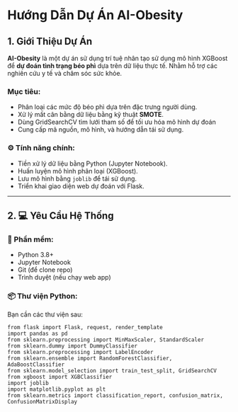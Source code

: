 # Hướng Dẫn Dự Án AI-Obesity

## 1. Giới Thiệu Dự Án

**AI-Obesity** là một dự án sử dụng trí tuệ nhân tạo sử dụng mô hình XGBoost để **dự đoán tình trạng béo phì** dựa trên dữ liệu thực tế. Nhằm hỗ trợ các nghiên cứu y tế và chăm sóc sức khỏe.

### Mục tiêu:
- Phân loại các mức độ béo phì dựa trên đặc trưng người dùng.
- Xử lý mất cân bằng dữ liệu bằng kỹ thuật **SMOTE**.
- Dùng GridSearchCV tìm lưới tham số để tối ưu hóa mô hình dự đoán
- Cung cấp mã nguồn, mô hình, và hướng dẫn tái sử dụng.

### ⚙️ Tính năng chính:
- Tiền xử lý dữ liệu bằng Python (Jupyter Notebook).
- Huấn luyện mô hình phân loại (XGBoost).
- Lưu mô hình bằng `joblib` để tái sử dụng.
- Triển khai giao diện web dự đoán với Flask.

---

## 2. 💻 Yêu Cầu Hệ Thống

### 🧩 Phần mềm:
- Python 3.8+
- Jupyter Notebook
- Git (để clone repo)
- Trình duyệt (nếu chạy web app)

### 📦 Thư viện Python:
Bạn cần các thư viện sau:

```text
from flask import Flask, request, render_template
import pandas as pd
from sklearn.preprocessing import MinMaxScaler, StandardScaler 
from sklearn.dummy import DummyClassifier
from sklearn.preprocessing import LabelEncoder
from sklearn.ensemble import RandomForestClassifier, AdaBoostClassifier
from sklearn.model_selection import train_test_split, GridSearchCV
from xgboost import XGBClassifier
import joblib
import matplotlib.pyplot as plt
from sklearn.metrics import classification_report, confusion_matrix, ConfusionMatrixDisplay
